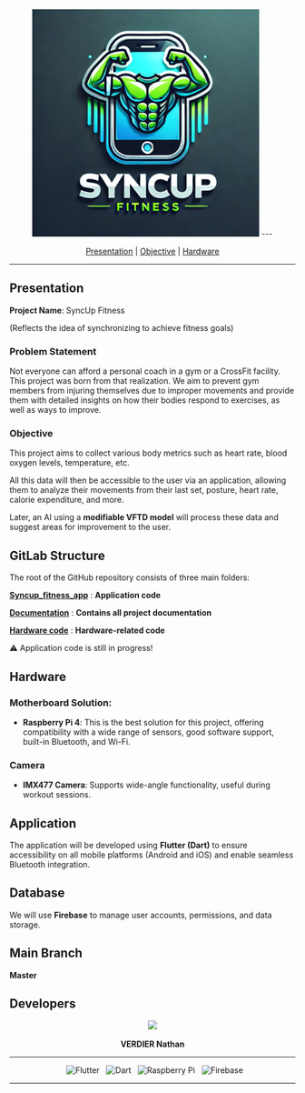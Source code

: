 <div align="center">

 <img src="Application/assets/images/logo.png" alt="Logo" style="width:400px;">
---

[Presentation](#presentation) | [Objective](#objective) | [Hardware](#hardware)

</div>

---

## Presentation  

**Project Name**: SyncUp Fitness  

(Reflects the idea of synchronizing to achieve fitness goals)  

### Problem Statement  

Not everyone can afford a personal coach in a gym or a CrossFit facility. This project was born from that realization. We aim to prevent gym members from injuring themselves due to improper movements and provide them with detailed insights on how their bodies respond to exercises, as well as ways to improve.  

### Objective  

This project aims to collect various body metrics such as heart rate, blood oxygen levels, temperature, etc.  

All this data will then be accessible to the user via an application, allowing them to analyze their movements from their last set, posture, heart rate, calorie expenditure, and more.  

Later, an AI using a **modifiable VFTD model** will process these data and suggest areas for improvement to the user.  

## GitLab Structure  

The root of the GitHub repository consists of three main folders:  

[**Syncup_fitness_app**](Application) : **Application code**  

[**Documentation**](Documentation) : **Contains all project documentation**  

[**Hardware code**](Hardware) : **Hardware-related code**  

⚠️ Application code is still in progress!  

## Hardware  

### Motherboard Solution:  
   - **Raspberry Pi 4**: This is the best solution for this project, offering compatibility with a wide range of sensors, good software support, built-in Bluetooth, and Wi-Fi.  

### Camera  
   - **IMX477 Camera**: Supports wide-angle functionality, useful during workout sessions.  

## Application  

The application will be developed using **Flutter (Dart)** to ensure accessibility on all mobile platforms (Android and iOS) and enable seamless Bluetooth integration.  

## Database  

We will use **Firebase** to manage user accounts, permissions, and data storage.  

## Main Branch  

**Master**  

## Developers  

<div align="center">  

<a href="https://github.com/nathanverdier">  
<img src="https://www.proservices-informatique.fr/wp-content/uploads/2023/11/abonnement-assistance-maintenance-informatique.png" height="50px">  
</a>  

<strong>VERDIER Nathan</strong>  



---


&nbsp; ![Flutter](https://img.shields.io/badge/Flutter-02569B?style=for-the-badge&logo=flutter&logoColor=white)
&nbsp; ![Dart](https://img.shields.io/badge/Dart-00599C?style=for-the-badge&logo=dart&logoColor=white) 
&nbsp; ![Raspberry Pi](https://img.shields.io/badge/Raspberry%20Pi-C51A4A?style=for-the-badge&logo=raspberry-pi&logoColor=white)
&nbsp; ![Firebase](https://img.shields.io/badge/Firebase-FFCA28?style=for-the-badge&logo=firebase&logoColor=white)


---


</div>



<div align = center>
